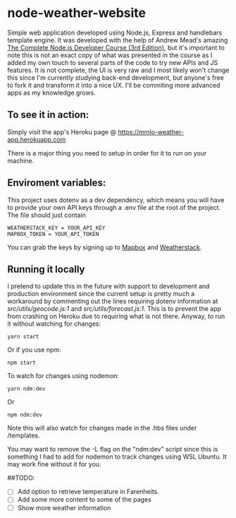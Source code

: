 # node-weather-website

Simple web application developed using Node.js, Express and handlebars template engine. It was developed with the help of Andrew Mead's amazing [The Complete Node.js Developer Course (3rd Edition)](https://www.udemy.com/course/the-complete-nodejs-developer-course-2/), but it's important to note this is not an exact copy of what was presented in the course as I added my own touch to several parts of the code to try new APIs and JS features. It is not complete, the UI is very raw and I most likely won't change this since I'm currently studying back-end development, but anyone's free to fork it and transform it into a nice UX. I'll be commiting more advanced apps as my knowledge grows.

## To see it in action:
Simply visit the app's Heroku page @ https://mmlo-weather-app.herokuapp.com

There is a major thing you need to setup in order for it to run on your machine.
## Enviroment variables:
This project uses dotenv as a dev dependency, which means you will have to provide your own API keys through a .env file at the root of the project. The file should just contain
```
WEATHERSTACK_KEY = YOUR_API_KEY
MAPBOX_TOKEN = YOUR_API_TOKEN
```
You can grab the keys by signing up to [Mapbox](https://www.mapbox.com) and [Weatherstack](https://weatherstack.com).

## Running it locally
I pretend to update this in the future with support to development and production environment since the current setup is pretty much a workaround by commenting out the lines requiring dotenv information at *src/utils/geocode.js:1* and *src/utils/forecast.js:1*. This is to prevent the app from crashing on Heroku due to requiring what is not there. 
Anyway, to run it without watching for changes:
```
yarn start
```
Or if you use npm:
```
npm start
```
To watch for changes using nodemon:
```
yarn ndm:dev
```
Or
```
npm ndm:dev
```
Note this will also watch for changes made in the .hbs files under /templates.

You may want to remove the -L flag on the "ndm:dev" script since this is something I had to add for nodemon to track changes using WSL Ubuntu. It may work fine without it for you.

##TODO:
- [ ] Add option to retrieve temperature in Farenheits.
- [ ] Add some more content to some of the pages
- [ ] Show more weather information
